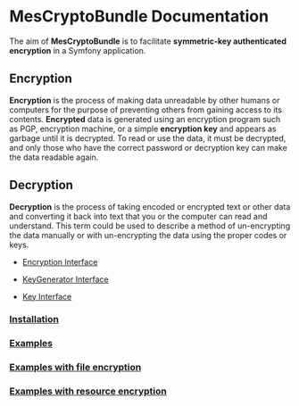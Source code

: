 MesCryptoBundle Documentation
=============================

The aim of **MesCryptoBundle** is to facilitate **symmetric-key authenticated encryption** in a Symfony application.

Encryption
----------
**Encryption** is the process of making data unreadable by other humans or computers for the purpose of preventing others from gaining access to its contents. **Encrypted** data is generated using an encryption program such as PGP, encryption machine, or a simple **encryption key** and appears as garbage until it is decrypted. To read or use the data, it must be decrypted, and only those who have the correct password or decryption key can make the data readable again.

Decryption
----------
**Decryption** is the process of taking encoded or encrypted text or other data and converting it back into text that you or the computer can read and understand. This term could be used to describe a method of un-encrypting the data manually or with un-encrypting the data using the proper codes or keys.

- [Encryption Interface](./../../EncryptionInterface.php)

- [KeyGenerator Interface](./../../KeyGenerator/KeyGeneratorInterface.php)

- [Key Interface](./../../Model/KeyInterface.php)

### [Installation](./installation.md)

### [Examples](./examples.md)

### [Examples with file encryption](./examples_with_file.md)

### [Examples with resource encryption](./examples_with_resource.md)
